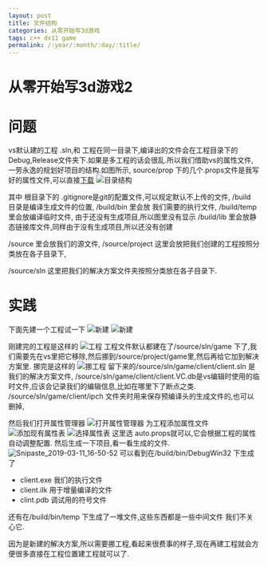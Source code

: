 ```yaml
---
layout: post
title: 文件结构
categories: 从零开始写3d游戏
tags: c++ dx11 game
permalink: /:year/:month/:day/:title/
---
```


# 从零开始写3d游戏2

<!-- more -->

# 问题

vs默认建的工程 .sln,和 工程在同一目录下,编译出的文件会在工程目录下的Debug,Release文件夹下.如果是多工程的话会很乱.所以我们借助vs的属性文件,一劳永逸的规划好项目的结构.如图所示, source/prop 下的几个.props文件是我写好的属性文件,可以直接[下载](https://github.com/lfyjnui/game/tree/049621874fa8ddca54e8090d46c8e0a0440ced62)
![目录结构](/assets/img/Snipaste_2019-03-11_16-02-14.png)

其中 根目录下的 .gitignore是git的配置文件,可以规定默认不上传的文件,
/build 目录是编译生成文件的位置,
/build/bin 里会放 我们需要的执行文件,
/build/temp 里会放编译临时文件, 由于还没有生成项目,所以图里没有显示
/build/lib 里会放静态链接库文件,同样由于没有生成项目,所以还没有创建

/source 里会放我们的源文件,
/source/project 这里会放把我们创建的工程按照分类放在各子目录下,

/source/sln 这里把我们的解决方案文件夹按照分类放在各子目录下.

# 实践

下面先建一个工程试一下
![新建](/assets/img/Snipaste_2019-03-11_16-26-33.png)
![新建](/assets/img/Snipaste_2019-03-11_16-27-00.png)

刚建完的工程是这样的
![工程](/assets/img/Snipaste_2019-03-11_16-32-17.png)
工程文件默认都建在了/source/sln/game 下了,我们需要先在vs里把它移除,然后挪到/source/project/game里,然后再给它加到解决方案里.
挪完是这样的
![挪工程](/assets/img/Snipaste_2019-03-11_16-39-01.png)
留下来的/source/sln/game/client/client.sln 是我们的解决方案文件,
/source/sln/game/client/client.VC.db是vs编辑时使用的临时文件,应该会记录我们的编辑信息,比如在哪里下了断点之类.
/source/sln/game/client/ipch 文件夹时用来保存预编译头的生成文件的,也可以删掉,

然后我们打开属性管理器
![打开属性管理器](/assets/img/Snipaste_2019-03-11_16-44-42.png)
为工程添加属性文件
![添加现有属性表](/assets/img/Snipaste_2019-03-11_16-46-27.png)
![选择属性表](/assets/Snipaste_2019-03-11_16-47-36.png)
这里选 auto.props就可以,它会根据工程的属性自动调整配置.
然后生成一下项目,看一看生成的文件.
![Snipaste_2019-03-11_16-50-52](/assets/Snipaste_2019-03-11_16-50-52.png)
可以看到在/build/bin/DebugWin32 下生成了

- client.exe 我们的执行文件
- client.ilk 用于增量编译的文件
- clint.pdb 调试用的符号文件

还有在/build/bin/temp 下生成了一堆文件,这些东西都是一些中间文件 我们不关心它.

因为是新建的解决方案,所以需要挪工程,看起来很费事的样子,现在再建工程就会方便很多直接在工程位置建工程就可以了.
